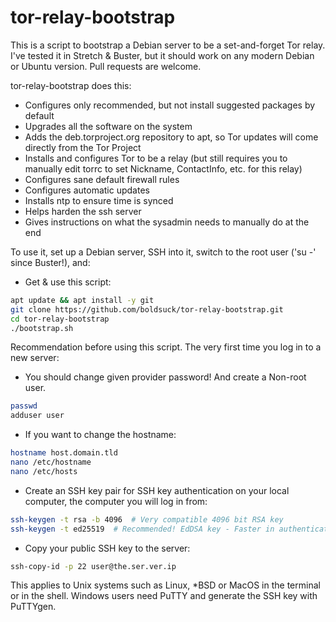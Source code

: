 tor-relay-bootstrap
===================

This is a script to bootstrap a Debian server to be a set-and-forget Tor relay. I've tested it in Stretch & Buster, but it should work on any modern Debian or Ubuntu version. Pull requests are welcome.

tor-relay-bootstrap does this:

* Configures only recommended, but not install suggested packages by default
* Upgrades all the software on the system
* Adds the deb.torproject.org repository to apt, so Tor updates will come directly from the Tor Project
* Installs and configures Tor to be a relay (but still requires you to manually edit torrc to set Nickname, ContactInfo, etc. for this relay)
* Configures sane default firewall rules
* Configures automatic updates
* Installs ntp to ensure time is synced
* Helps harden the ssh server
* Gives instructions on what the sysadmin needs to manually do at the end

To use it, set up a Debian server, SSH into it, switch to the root user ('su -' since Buster!), and:

* Get & use this script:
```sh
apt update && apt install -y git
git clone https://github.com/boldsuck/tor-relay-bootstrap.git
cd tor-relay-bootstrap
./bootstrap.sh
```

Recommendation before using this script. The very first time you log in to a new server:

* You should change given provider password! And create a Non-root user.
```sh
passwd
adduser user
```
* If you want to change the hostname:
```sh
hostname host.domain.tld
nano /etc/hostname
nano /etc/hosts
```

* Create an SSH key pair for SSH key authentication on your local computer, the computer you will log in from:
```sh
ssh-keygen -t rsa -b 4096  # Very compatible 4096 bit RSA key
ssh-keygen -t ed25519  # Recommended! EdDSA key - Faster in authentication & very secure.
```
* Copy your public SSH key to the server:
```sh
ssh-copy-id -p 22 user@the.ser.ver.ip
```
This applies to Unix systems such as Linux, *BSD or MacOS in the terminal or in the shell. Windows users need PuTTY and generate the SSH key with PuTTYgen.
